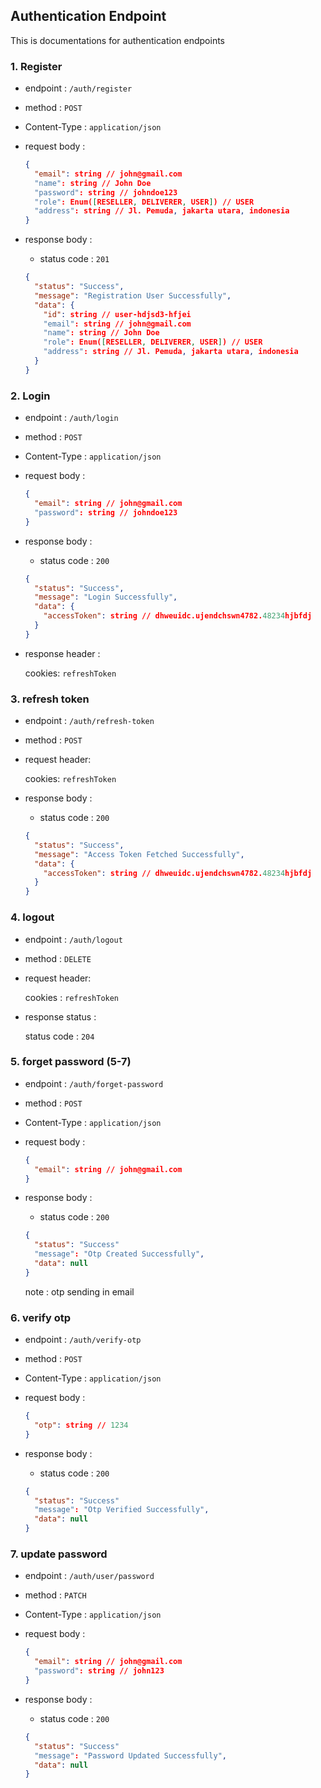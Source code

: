 ## Authentication Endpoint

This is documentations for authentication endpoints

### 1. Register

- endpoint : `/auth/register`
- method : `POST`
- Content-Type : `application/json`
- request body :
  ```json
  {
    "email": string // john@gmail.com
    "name": string // John Doe
    "password": string // johndoe123
    "role": Enum([RESELLER, DELIVERER, USER]) // USER
    "address": string // Jl. Pemuda, jakarta utara, indonesia
  }
  ```
- response body :

  - status code : `201`

  ```json
  {
    "status": "Success",
    "message": "Registration User Successfully",
    "data": {
      "id": string // user-hdjsd3-hfjei
      "email": string // john@gmail.com
      "name": string // John Doe
      "role": Enum([RESELLER, DELIVERER, USER]) // USER
      "address": string // Jl. Pemuda, jakarta utara, indonesia
    }
  }
  ```

### 2. Login

- endpoint : `/auth/login`
- method : `POST`
- Content-Type : `application/json`
- request body :

  ```json
  {
    "email": string // john@gmail.com
    "password": string // johndoe123
  }
  ```

- response body :

  - status code : `200`

  ```json
  {
    "status": "Success",
    "message": "Login Successfully",
    "data": {
      "accessToken": string // dhweuidc.ujendchswn4782.48234hjbfdj
    }
  }
  ```

- response header :

  cookies: `refreshToken`

### 3. refresh token

- endpoint : `/auth/refresh-token`
- method : `POST`
- request header:

  cookies: `refreshToken`

- response body :

  - status code : `200`

  ```json
  {
    "status": "Success",
    "message": "Access Token Fetched Successfully",
    "data": {
      "accessToken": string // dhweuidc.ujendchswn4782.48234hjbfdj
    }
  }
  ```

### 4. logout

- endpoint : `/auth/logout`
- method : `DELETE`
- request header:

  cookies : `refreshToken`

- response status :

  status code : `204`

### 5. forget password (5-7)

- endpoint : `/auth/forget-password`
- method : `POST`
- Content-Type : `application/json`
- request body :
  ```json
  {
    "email": string // john@gmail.com
  }
  ```
- response body :

  - status code : `200`

  ```json
  {
    "status": "Success"
    "message": "Otp Created Successfully",
    "data": null
  }
  ```

  note : otp sending in email

### 6. verify otp

- endpoint : `/auth/verify-otp`
- method : `POST`
- Content-Type : `application/json`
- request body :
  ```json
  {
    "otp": string // 1234
  }
  ```
- response body :

  - status code : `200`

  ```json
  {
    "status": "Success"
    "message": "Otp Verified Successfully",
    "data": null
  }
  ```

### 7. update password

- endpoint : `/auth/user/password`
- method : `PATCH`
- Content-Type : `application/json`
- request body :
  ```json
  {
    "email": string // john@gmail.com
    "password": string // john123
  }
  ```
- response body :

  - status code : `200`

  ```json
  {
    "status": "Success"
    "message": "Password Updated Successfully",
    "data": null
  }
  ```
